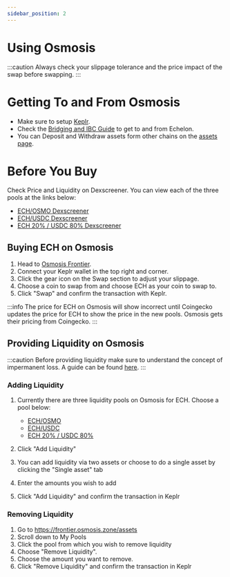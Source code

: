 ```yaml
---
sidebar_position: 2
---
```


# Using Osmosis

:::caution
Always check your slippage tolerance and the price impact of the swap before swapping.
:::

# Getting To and From Osmosis

- Make sure to setup [Keplr](https://www.keplr.app/).
- Check the [Bridging and IBC Guide](/docs/echelon/bridging) to get to and from Echelon.
- You can Deposit and Withdraw assets form other chains on the [assets page](https://app.osmosis.zone/assets).

# Before You Buy

Check Price and Liquidity on Dexscreener. You can view each of the three pools at the links below:

- [ECH/OSMO Dexscreener](https://dexscreener.com/osmosis/848)
- [ECH/USDC Dexscreener](https://dexscreener.com/osmosis/849)
- [ECH 20% / USDC 80% Dexscreener](https://dexscreener.com/osmosis/850)

## Buying ECH on Osmosis

1. Head to [Osmosis Frontier](https://frontier.osmosis.zone/).
2. Connect your Keplr wallet in the top right and corner.
3. Click the gear icon on the Swap section to adjust your slippage.
4. Choose a coin to swap from and choose ECH as your coin to swap to.
5. Click "Swap" and confirm the transaction with Keplr.

:::info
The price for ECH on Osmosis will show incorrect until Coingecko updates the price for ECH to show the price in the new pools. Osmosis gets their pricing from Coingecko.
:::

## Providing Liquidity on Osmosis

:::caution
Before providing liquidity make sure to understand the concept of impermanent loss. A guide can be found [here](https://academy.binance.com/en/articles/impermanent-loss-explained).
:::

### Adding Liquidity

1. Currently there are three liquidity pools on Osmosis for ECH. Choose a pool below:

   - [ECH/OSMO](https://frontier.osmosis.zone/pool/848)
   - [ECH/USDC](https://frontier.osmosis.zone/pool/849)
   - [ECH 20% / USDC 80%](https://frontier.osmosis.zone/pool/850)

2. Click "Add Liquidity"
3. You can add liquidity via two assets or choose to do a single asset by clicking the "Single asset" tab
4. Enter the amounts you wish to add
5. Click "Add Liquidity" and confirm the transaction in Keplr

### Removing Liquidity

1. Go to https://frontier.osmosis.zone/assets
2. Scroll down to My Pools
3. Click the pool from which you wish to remove liquidity
4. Choose "Remove Liquidity".
5. Choose the amount you want to remove.
6. Click "Remove Liquidity" and confirm the transaction in Keplr
